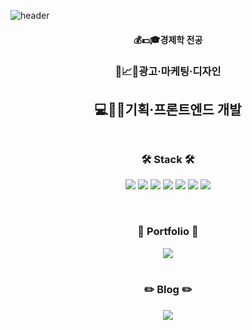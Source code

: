 ![header](https://capsule-render.vercel.app/api?type=waving&color=auto&height=300&section=header&text=Soochul%20SON&fontSize=90&animation=fadeIn&fontAlignY=38&desc=안녕하세요%20손수철입니다&descAlignY=55&descAlign=50)

<h4 align="center">
💰💵🎓경제학 전공
</h4>
<h3 align="center">
📡📈🎨광고·마케팅·디자인
</h3>
<h2 align="center">
💻🐞📌기획·프론트엔드 개발
 <br><br>
</h2>



<h3 align="center">🛠 Stack 🛠</h3>
<p align="center">
    <img src="https://img.shields.io/badge/javascript-F7DF1E?style=for-the-badge&logo=javascript&logoColor=black">
    <img src="https://img.shields.io/badge/jquery-0769AD?style=for-the-badge&logo=jquery&logoColor=white">
 <!-- 
    <img src="https://img.shields.io/badge/react-61DAFB?style=for-the-badge&logo=react&logoColor=black">
    <img src="https://img.shields.io/badge/vue.js-4FC08D?style=for-the-badge&logo=vue.js&logoColor=white">
-->
    <img src="https://img.shields.io/badge/html-E34F26?style=for-the-badge&logo=html5&logoColor=white">
    <img src="https://img.shields.io/badge/css-1572B6?style=for-the-badge&logo=css3&logoColor=white">
    <img src="https://img.shields.io/badge/SCSS-ff69b4?style=for-the-badge&logo=sass&logoColor=white">
    <img src="https://img.shields.io/badge/bootstrap-7952B3?style=for-the-badge&logo=bootstrap&logoColor=white">
    <img src="https://img.shields.io/badge/github-181717?style=for-the-badge&logo=github&logoColor=white">
</p>

<br>

<h3 align="center">🍇 Portfolio 🍇</h3>
<div align="center">
  <a href="https://irondesk.netlify.app/"><img align="center" src="https://img.shields.io/badge/PORTFOLIO%20at%20web-blueviolet?style=for-the-badge&logo=Tistory&logoColor=white"/></a>
</div>
<br>

<h3 align="center">✏️ Blog ✏️</h3>
<div align="center">
  <a href="https://zero1zero.tistory.com/"><img align="center" src="https://img.shields.io/badge/Tistory-orange?style=for-the-badge&logo=Tistory&logoColor=white"/></a>
</div>

